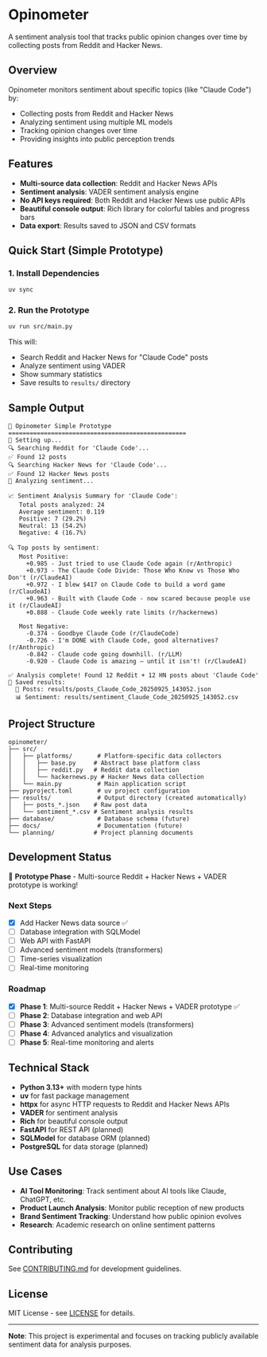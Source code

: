 # Opinometer

A sentiment analysis tool that tracks public opinion changes over time by collecting posts from Reddit and Hacker News.

## Overview

Opinometer monitors sentiment about specific topics (like "Claude Code") by:
- Collecting posts from Reddit and Hacker News
- Analyzing sentiment using multiple ML models
- Tracking opinion changes over time
- Providing insights into public perception trends

## Features

- **Multi-source data collection**: Reddit and Hacker News APIs
- **Sentiment analysis**: VADER sentiment analysis engine
- **No API keys required**: Both Reddit and Hacker News use public APIs
- **Beautiful console output**: Rich library for colorful tables and progress bars
- **Data export**: Results saved to JSON and CSV formats

## Quick Start (Simple Prototype)

### 1. Install Dependencies

```bash
uv sync
```

### 2. Run the Prototype

```bash
uv run src/main.py
```

This will:
- Search Reddit and Hacker News for "Claude Code" posts
- Analyze sentiment using VADER
- Show summary statistics
- Save results to `results/` directory

## Sample Output

```
🎯 Opinometer Simple Prototype
==================================================
🔧 Setting up...
🔍 Searching Reddit for 'Claude Code'...
✅ Found 12 posts
🔍 Searching Hacker News for 'Claude Code'...
✅ Found 12 Hacker News posts
🧠 Analyzing sentiment...

📈 Sentiment Analysis Summary for 'Claude Code':
   Total posts analyzed: 24
   Average sentiment: 0.119
   Positive: 7 (29.2%)
   Neutral: 13 (54.2%)
   Negative: 4 (16.7%)

🔍 Top posts by sentiment:
   Most Positive:
     +0.985 - Just tried to use Claude Code again (r/Anthropic)
     +0.973 - The Claude Code Divide: Those Who Know vs Those Who Don't (r/ClaudeAI)
     +0.972 - I blew $417 on Claude Code to build a word game (r/ClaudeAI)
     +0.963 - Built with Claude Code - now scared because people use it (r/ClaudeAI)
     +0.888 - Claude Code weekly rate limits (r/hackernews)

   Most Negative:
     -0.374 - Goodbye Claude Code (r/ClaudeCode)
     -0.726 - I'm DONE with Claude Code, good alternatives? (r/Anthropic)
     -0.842 - Claude code going downhill. (r/LLM)
     -0.920 - Claude Code is amazing — until it isn't! (r/ClaudeAI)

✅ Analysis complete! Found 12 Reddit + 12 HN posts about 'Claude Code'
💾 Saved results:
  📄 Posts: results/posts_Claude_Code_20250925_143052.json
  📊 Sentiment: results/sentiment_Claude_Code_20250925_143052.csv
```

## Project Structure

```
opinometer/
├── src/
│   ├── platforms/       # Platform-specific data collectors
│   │   ├── base.py     # Abstract base platform class
│   │   ├── reddit.py   # Reddit data collection
│   │   └── hackernews.py # Hacker News data collection
│   └── main.py          # Main application script
├── pyproject.toml       # uv project configuration
├── results/             # Output directory (created automatically)
│   ├── posts_*.json    # Raw post data
│   └── sentiment_*.csv # Sentiment analysis results
├── database/            # Database schema (future)
├── docs/                # Documentation (future)
└── planning/           # Project planning documents
```

## Development Status

🚧 **Prototype Phase** - Multi-source Reddit + Hacker News + VADER prototype is working!

### Next Steps

- [x] Add Hacker News data source ✅
- [ ] Database integration with SQLModel
- [ ] Web API with FastAPI
- [ ] Advanced sentiment models (transformers)
- [ ] Time-series visualization
- [ ] Real-time monitoring

### Roadmap

- [x] **Phase 1**: Multi-source Reddit + Hacker News + VADER prototype ✅
- [ ] **Phase 2**: Database integration and web API
- [ ] **Phase 3**: Advanced sentiment models (transformers)
- [ ] **Phase 4**: Advanced analytics and visualization
- [ ] **Phase 5**: Real-time monitoring and alerts

## Technical Stack

- **Python 3.13+** with modern type hints
- **uv** for fast package management
- **httpx** for async HTTP requests to Reddit and Hacker News APIs
- **VADER** for sentiment analysis
- **Rich** for beautiful console output
- **FastAPI** for REST API (planned)
- **SQLModel** for database ORM (planned)
- **PostgreSQL** for data storage (planned)

## Use Cases

- **AI Tool Monitoring**: Track sentiment about AI tools like Claude, ChatGPT, etc.
- **Product Launch Analysis**: Monitor public reception of new products
- **Brand Sentiment Tracking**: Understand how public opinion evolves
- **Research**: Academic research on online sentiment patterns

## Contributing

See [CONTRIBUTING.md](CONTRIBUTING.md) for development guidelines.

## License

MIT License - see [LICENSE](LICENSE) for details.

---

**Note**: This project is experimental and focuses on tracking publicly available sentiment data for analysis purposes.
